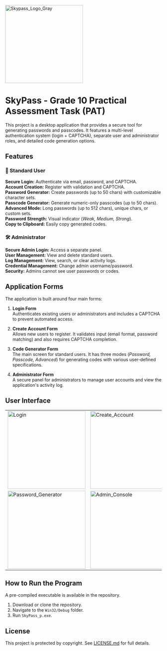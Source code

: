 <img width="250" alt="Skypass_Logo_Gray" src="https://github.com/user-attachments/assets/13f8dd98-0e53-4611-a174-452bce6708ab" />

# SkyPass - Grade 10 Practical Assessment Task (PAT)

This project is a desktop application that provides a secure tool for generating passwords and passcodes. It features a multi-level authentication system (login + CAPTCHA), separate user and administrator roles, and detailed code generation options.

## Features

### 👤 Standard User

**Secure Login:** Authenticate via email, password, and CAPTCHA.  
**Account Creation:** Register with validation and CAPTCHA.  
**Password Generator:** Create passwords (up to 50 chars) with customizable character sets.  
**Passcode Generator:** Generate numeric-only passcodes (up to 50 chars).  
**Advanced Mode:** Long passwords (up to 512 chars), unique chars, or custom sets.  
**Password Strength:** Visual indicator (*Weak, Medium, Strong*).  
**Copy to Clipboard:** Easily copy generated codes.

### 🛠️ Administrator

**Secure Admin Login:** Access a separate panel.  
**User Management:** View and delete standard users.  
**Log Management:** View, search, or clear activity logs.  
**Credential Management:** Change admin username/password.  
**Security:** Admins cannot see user passwords or codes.

## Application Forms

The application is built around four main forms:

1. **Login Form**  
   Authenticates existing users or administrators and includes a CAPTCHA to prevent automated access.

2. **Create Account Form**  
   Allows new users to register. It validates input (email format, password matching) and also requires CAPTCHA completion.

3. **Code Generator Form**  
   The main screen for standard users. It has three modes (*Password, Passcode, Advanced*) for generating codes with various user-defined specifications.

4. **Administrator Form**  
   A secure panel for administrators to manage user accounts and view the application's activity log.


## User Interface
<table>
  <tr>
    <td><img src="https://github.com/user-attachments/assets/d11072c3-26bc-4df2-b521-9bd15e4e8ce3" alt="Login" height="250"></td>
    <td><img src="https://github.com/user-attachments/assets/f6024422-339a-44f3-9197-e1377a6aa306" alt="Create_Account" height="250"></td>
  </tr>
  <tr>
    <td><img src="https://github.com/user-attachments/assets/438e8091-5d3d-4234-b4e4-963e7e622c61" alt="Password_Generator" height="250"></td>
    <td><img src="https://github.com/user-attachments/assets/ad9f2579-a874-4902-8d2b-ed7323c996de" alt="Admin_Console" height="250"></td>
  </tr>
</table>



## How to Run the Program

A pre-compiled executable is available in the repository.  
1. Download or clone the repository.  
2. Navigate to the `Win32/Debug` folder.  
3. Run `SkyPass_p.exe`.



## License

This project is protected by copyright. See [LICENSE.md](LICENSE.md) for full details.
